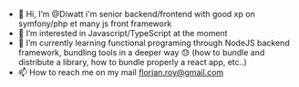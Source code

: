 - 👋 Hi, I’m @Diwatt i'm senior backend/frontend with good xp on symfony/php et many js front framework
- 👀 I’m interested in Javascript/TypeScript at the moment
- 🌱 I’m currently learning functional programing through NodeJS backend framework, bundling tools in a deeper way 😓 (how to bundle and distribute a library, how to bundle properly a react app, etc..) 
- 📫 How to reach me on my mail florian.roy@gmail.com

<!---
Diwatt/Diwatt is a ✨ special ✨ repository because its `README.md` (this file) appears on your GitHub profile.
You can click the Preview link to take a look at your changes.
--->
